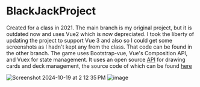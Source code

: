 # BlackJackProject
Created for a class in 2021. The main branch is my original project, but it is outdated now and uses Vue2 which is now depreciated. I took the liberty of updating the project to support Vue 3 and also so I could get some screenshots as I hadn't kept any from the class. That code can be found in the other branch. The game uses Bootstrap-vue, Vue's Composition API, and Vuex for state management. It uses an open source [API](https://deckofcardsapi.com/) for drawing cards and deck management, the source code of which can be found [here](https://github.com/crobertsbmw/deckofcards)


![Screenshot 2024-10-19 at 2 12 35 PM](https://github.com/user-attachments/assets/b7ba934a-28ae-4e3b-a19a-9b3c6805392b)
![image](https://github.com/user-attachments/assets/01fd0151-2941-401a-99e7-d0c6e7922c3f)
